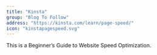 ```yaml
---
title: "Kinsta"
group: "Blog To Follow"
address: "https://kinsta.com/learn/page-speed/"
icon: "kinstapagespeed.svg"
---
```

This is a Beginner’s Guide to Website Speed Optimization.
